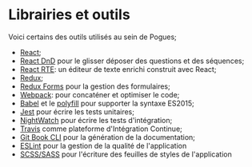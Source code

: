 # Librairies et outils

Voici certains des outils utilisés au sein de Pogues;
- [React](https://facebook.github.io/react/);
- [React DnD](https://github.com/react-dnd/react-dnd) pour le glisser déposer des questions et des séquences;
- [React RTE](https://github.com/sstur/react-rte): un éditeur de texte enrichi construit avec React;
- [Redux](https://github.com/reactjs/redux);
- [Redux Forms](http://redux-form.com/7.0.3/) pour la gestion des formulaires;
- [Webpack](https://webpack.github.io/): pour concaténer et optimiser le code;
- [Babel](https://babeljs.io/) et le [polyfill](https://babeljs.io/docs/usage/polyfill/) pour supporter la syntaxe ES2015;
- [Jest](https://facebook.github.io/jest/) pour écrire les tests unitaires;
- [NightWatch](http://nightwatchjs.org/) pour écrire les tests d'intégration;
- [Travis](https://travis-ci.org/) comme plateforme d'Intégration Continue;
- [Git Book CLI](https://github.com/GitbookIO/gitbook-cli) pour la génération de la documentation;
- [ESLint](http://eslint.org/) pour la gestion de la qualité de l'application
- [SCSS/SASS](http://sass-lang.com/) pour l'écriture des feuilles de styles de l'application